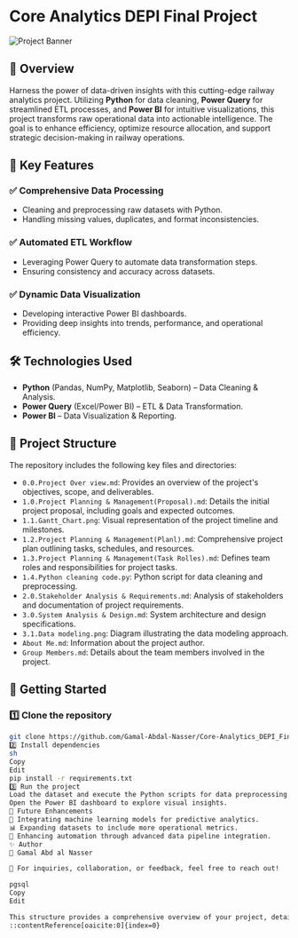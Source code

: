 # Core Analytics DEPI Final Project

![Project Banner](https://yourimageurl.com/banner.png)

## 📌 Overview
Harness the power of data-driven insights with this cutting-edge railway analytics project. Utilizing **Python** for data cleaning, **Power Query** for streamlined ETL processes, and **Power BI** for intuitive visualizations, this project transforms raw operational data into actionable intelligence. The goal is to enhance efficiency, optimize resource allocation, and support strategic decision-making in railway operations.

## 🚀 Key Features

### ✅ Comprehensive Data Processing
- Cleaning and preprocessing raw datasets with Python.
- Handling missing values, duplicates, and format inconsistencies.

### ✅ Automated ETL Workflow
- Leveraging Power Query to automate data transformation steps.
- Ensuring consistency and accuracy across datasets.

### ✅ Dynamic Data Visualization
- Developing interactive Power BI dashboards.
- Providing deep insights into trends, performance, and operational efficiency.

## 🛠️ Technologies Used
- **Python** (Pandas, NumPy, Matplotlib, Seaborn) – Data Cleaning & Analysis.
- **Power Query** (Excel/Power BI) – ETL & Data Transformation.
- **Power BI** – Data Visualization & Reporting.

## 📂 Project Structure

The repository includes the following key files and directories:

- `0.0.Project Over view.md`: Provides an overview of the project's objectives, scope, and deliverables.
- `1.0.Project Planning & Management(Proposal).md`: Details the initial project proposal, including goals and expected outcomes.
- `1.1.Gantt_Chart.png`: Visual representation of the project timeline and milestones.
- `1.2.Project Planning & Management(Planl).md`: Comprehensive project plan outlining tasks, schedules, and resources.
- `1.3.Project Planning & Management(Task Rolles).md`: Defines team roles and responsibilities for project tasks.
- `1.4.Python cleaning code.py`: Python script for data cleaning and preprocessing.
- `2.0.Stakeholder Analysis & Requirements.md`: Analysis of stakeholders and documentation of project requirements.
- `3.0.System Analysis & Design.md`: System architecture and design specifications.
- `3.1.Data modeling.png`: Diagram illustrating the data modeling approach.
- `About Me.md`: Information about the project author.
- `Group Members.md`: Details about the team members involved in the project.

## 📖 Getting Started

### 1️⃣ Clone the repository
```sh
git clone https://github.com/Gamal-Abdal-Nasser/Core-Analytics_DEPI_Final_Project.git
2️⃣ Install dependencies
sh
Copy
Edit
pip install -r requirements.txt
3️⃣ Run the project
Load the dataset and execute the Python scripts for data preprocessing.
Open the Power BI dashboard to explore visual insights.
🔮 Future Enhancements
🤖 Integrating machine learning models for predictive analytics.
📊 Expanding datasets to include more operational metrics.
🔄 Enhancing automation through advanced data pipeline integration.
✨ Author
👤 Gamal Abd al Nasser

📩 For inquiries, collaboration, or feedback, feel free to reach out!

pgsql
Copy
Edit

This structure provides a comprehensive overview of your project, detailing each component and its purpose. Let me know if you need any further modifications! 😊
::contentReference[oaicite:0]{index=0}
